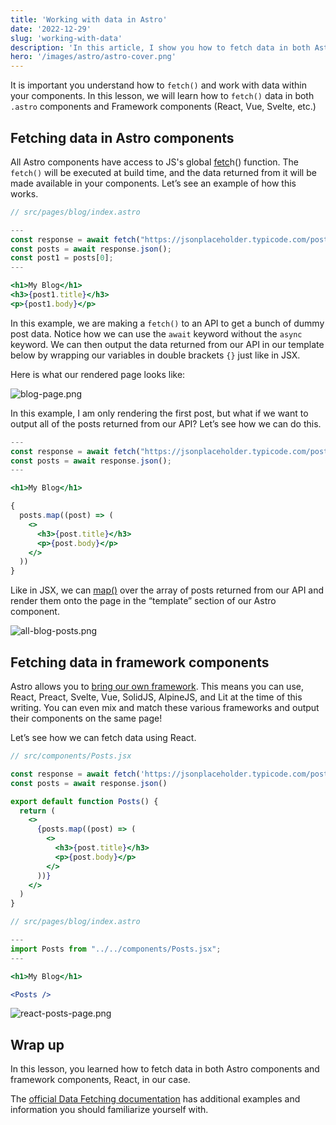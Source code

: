 ```yaml
---
title: 'Working with data in Astro'
date: '2022-12-29'
slug: 'working-with-data'
description: 'In this article, I show you how to fetch data in both Astro and framework components'
hero: '/images/astro/astro-cover.png'
---
```


It is important you understand how to `fetch()` and work with data within your components. In this lesson, we will learn how to `fetch()` data in both `.astro` components and Framework components (React, Vue, Svelte, etc.)

## Fetching data in Astro components

All Astro components have access to JS's global [fetc](https://developer.mozilla.org/en-US/docs/Web/API/fetch)h() function. The `fetch()` will be executed at build time, and the data returned from it will be made available in your components. Let’s see an example of how this works.

```jsx
// src/pages/blog/index.astro

---
const response = await fetch("https://jsonplaceholder.typicode.com/posts");
const posts = await response.json();
const post1 = posts[0];
---

<h1>My Blog</h1>
<h3>{post1.title}</h3>
<p>{post1.body}</p>
```

In this example, we are making a `fetch()` to an API to get a bunch of dummy post data. Notice how we can use the `await` keyword without the `async` keyword. We can then output the data returned from our API in our template below by wrapping our variables in double brackets `{}` just like in JSX.

Here is what our rendered page looks like:

![blog-page.png](/images/astro/working-with-data/blog-page.webp)

In this example, I am only rendering the first post, but what if we want to output all of the posts returned from our API? Let’s see how we can do this.

```jsx
---
const response = await fetch("https://jsonplaceholder.typicode.com/posts");
const posts = await response.json();
---

<h1>My Blog</h1>

{
  posts.map((post) => (
    <>
      <h3>{post.title}</h3>
      <p>{post.body}</p>
    </>
  ))
}
```

Like in JSX, we can [map()](https://developer.mozilla.org/en-US/docs/Web/JavaScript/Reference/Global_Objects/Map) over the array of posts returned from our API and render them onto the page in the “template” section of our Astro component.

![all-blog-posts.png](/images/astro/working-with-data/all-blog-posts.webp)

## Fetching data in framework components

Astro allows you to [bring our own framework](https://docs.astro.build/en/core-concepts/framework-components/). This means you can use, React, Preact, Svelte, Vue, SolidJS, AlpineJS, and Lit at the time of this writing. You can even mix and match these various frameworks and output their components on the same page!

Let’s see how we can fetch data using React.

```jsx
// src/components/Posts.jsx

const response = await fetch('https://jsonplaceholder.typicode.com/posts')
const posts = await response.json()

export default function Posts() {
  return (
    <>
      {posts.map((post) => (
        <>
          <h3>{post.title}</h3>
          <p>{post.body}</p>
        </>
      ))}
    </>
  )
}
```

```jsx
// src/pages/blog/index.astro

---
import Posts from "../../components/Posts.jsx";
---

<h1>My Blog</h1>

<Posts />
```

![react-posts-page.png](/images/astro/working-with-data/react-posts-page.webp)

## Wrap up

In this lesson, you learned how to fetch data in both Astro components and framework components, React, in our case.

The [official Data Fetching documentation](https://docs.astro.build/en/guides/data-fetching/) has additional examples and information you should familiarize yourself with.
